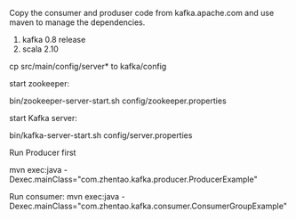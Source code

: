 Copy the consumer and produser code from kafka.apache.com and use maven to manage the dependencies.
1. kafka 0.8 release
2. scala 2.10

cp src/main/config/server* to kafka/config

start zookeeper:

bin/zookeeper-server-start.sh config/zookeeper.properties

start Kafka server:

bin/kafka-server-start.sh config/server.properties

Run Producer first

mvn exec:java -Dexec.mainClass="com.zhentao.kafka.producer.ProducerExample"

Run consumer:
mvn exec:java -Dexec.mainClass="com.zhentao.kafka.consumer.ConsumerGroupExample"
